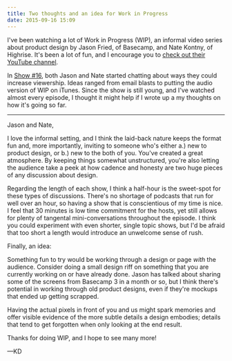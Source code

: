 ```yaml
---
title: Two thoughts and an idea for Work in Progress
date: 2015-09-16 15:09
---
```

I've been watching a lot of Work in Progress (WIP), an informal video series about product design by Jason Fried, of Basecamp, and Nate Kontny, of Highrise. It's been a lot of fun, and I encourage you to [check out their YouTube channel](https://www.youtube.com/channel/UCDvHTqzl1H6j9JKHiQZn4Cw). 

In [Show #16](https://www.youtube.com/watch?v=HITjjXdbsd4), both Jason and Nate started chatting about ways they could increase viewership. Ideas ranged from email blasts to putting the audio version of WIP on iTunes. Since the show is still young, and I've watched almost every episode, I thought it might help if I wrote up a my thoughts on how it's going so far. 

---

Jason and Nate,

I love the informal setting, and I think the laid-back nature keeps the format fun and, more importantly, inviting to someone who's either a.) new to product design, or b.) new to the both of you. You've created a great atmosphere. By keeping things somewhat unstructured, you're also letting the audience take a peek at how cadence and honesty are two huge pieces of any discussion about design. 

Regarding the length of each show, I think a half-hour is the sweet-spot for these types of discussions. There's no shortage of podcasts that run for well over an hour, so having a show that is conscientious of my time is nice. I feel that 30 minutes is low time commitment for the hosts, yet still allows for plenty of tangental mini-conversations throughout the episode. I think you could experiment with even shorter, single topic shows, but I'd be afraid that  too short a length would introduce an unwelcome sense of rush. 

Finally, an idea: 

Something fun to try would be working through a design or page _with_ the audience. Consider doing a small design riff on something that you are currently working on or have already done. Jason has talked about sharing some of the screens from Basecamp 3 in a month or so, but I think there's potential in working through old product designs, even if they're mockups that ended up getting scrapped. 

Having the actual pixels in front of you and us might spark memories and offer visible evidence of the more subtle details a design embodies; details that tend to get forgotten when only looking at the end result. 

Thanks for doing WIP, and I hope to see many more!

&mdash;KD
